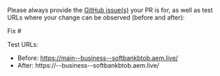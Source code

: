 Please always provide the [GitHub issue(s)](../issues) your PR is for, as well as test URLs where your change can be observed (before and after):

Fix #<gh-issue-id>

Test URLs:
- Before: https://main--business--softbankbtob.aem.live/
- After: https://<branch>--business--softbankbtob.aem.live/
